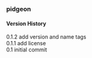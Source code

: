 ### pidgeon

#### Version History
0.1.2    add version and name tags <br>
0.1.1    add license <br>
0.1      initial commit
